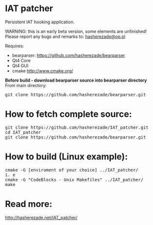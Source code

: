 IAT patcher
==========
Persistent IAT hooking application.<br/>

WARNING: this is an early beta version, some elements are unfinished!<br/>
Please report any bugs and remarks to: hasherezade@op.pl<br/>

Requires:
+ bearparser: https://github.com/hasherezade/bearparser<br/>
+ Qt4 Core<br/>
+ Qt4 GUI<br/>
+ cmake http://www.cmake.org/<br/>

<b>Before build - download bearparser source into bearparser directory</b><br/>
From main directory:
<pre>git clone https://github.com/hasherezade/bearparser.git</pre>

How to fetch complete source:
===
<pre>
git clone https://github.com/hasherezade/IAT_patcher.git
cd IAT_patcher
git clone https://github.com/hasherezade/bearparser.git
</pre>

How to build (Linux example):
===
<pre>
cmake -G [enviroment of your choice] ../IAT_patcher/
i. e
cmake -G "CodeBlocks - Unix Makefiles" ../IAT_patcher/
make
</pre>
Read more:
===
http://hasherezade.net/IAT_patcher/
